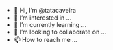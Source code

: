 - 👋 Hi, I’m @tatacaveira
- 👀 I’m interested in ...
- 🌱 I’m currently learning ...
- 💞️ I’m looking to collaborate on ...
- 📫 How to reach me ...

<!---
tatacaveira/tatacaveira is a ✨ special ✨ repository because its `README.md` (this file) appears on your GitHub profile.
You can click the Preview link to take a look at your changes.
--->
